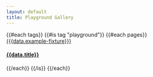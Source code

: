 ```yaml
---
layout: default
title: Playground Gallery
---
```

<div class="previews container">
  <div class="row">
    {{#each tags}}
      {{#is tag "playground"}}
        {{#each pages}}
          <div class="col-sm-4">
            <a href="playground.html?example={{replace (replace this.relativeLink '../../' '') '.html' ''}}">
              <div id="{{>component-id data.component}}" class="chart-small">
                {{{data.example-fixture}}}
                <div class="caption">
                  <h4>{{data.title}}</h4>
                </div>
              </div>
            </a>
          </div>
          <script type="text/javascript">
          (function() {
              var f = createFixture('#{{>component-id data.component}}', 800, null, null, function() { return true; });
              var container = f.container, data = f.data
                xScale = f.xScale, yScale = f.yScale,
                height = f.dimensions.height, width = f.dimensions.width;
              {{{data.example-code}}}
          }());
          </script>
        {{/each}}
      {{/is}}
    {{/each}}
  </div>
</div>
